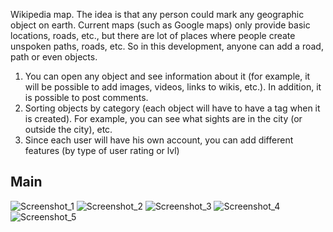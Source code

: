 Wikipedia map. The idea is that any person could mark any geographic object on earth. Current maps (such as Google maps) only provide basic locations, roads, etc., but there are lot of places where people create unspoken paths, roads, etc. So in this development, anyone can add a road, path or even objects.

1) You can open any object and see information about it (for example, it will be possible to add images, videos, links to wikis, etc.). In addition, it is possible to post comments.
2) Sorting objects by category (each object will have to have a tag when it is created). For example, you can see what sights are in the city (or outside the city), etc.
3) Since each user will have his own account, you can add different features (by type of user rating or lvl)

## Main
![Screenshot_1](https://user-images.githubusercontent.com/24371191/175032278-62dc6081-f1ef-4b72-888e-4dedf3e0f85a.jpg)
![Screenshot_2](https://user-images.githubusercontent.com/24371191/175032286-a4a56a7d-3cff-4e55-b7b2-42130270eebf.jpg)
![Screenshot_3](https://user-images.githubusercontent.com/24371191/175032290-f375e01a-5283-493b-90a9-5d2a145cef85.jpg)
![Screenshot_4](https://user-images.githubusercontent.com/24371191/176433262-1fe068d3-c724-40ca-a57f-2f8cc87f5e63.jpg)
![Screenshot_5](https://user-images.githubusercontent.com/24371191/175032295-58597e00-21e8-4ce3-a53b-51006f413fac.jpg)


